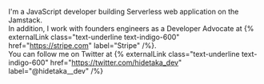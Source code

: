 I'm a JavaScript developer building Serverless web application on the Jamstack.  
In addition, I work with founders engineers as a Developer Advocate at {% externalLink
    class="text-underline text-indigo-600"
    href="https://stripe.com"
    label="Stripe"
/%}.  
You can follow me on Twitter at {% externalLink
    class="text-underline text-indigo-600"
    href="https://twitter.com/hidetaka_dev"
    label="@hidetaka__dev"
/%}

